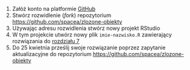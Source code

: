 1. Załóż konto na platformie [GitHub](https://github.com/join)
1. Stwórz rozwidlenie (*fork*) repozytorium https://github.com/spacea/zlozone-obiekty
1. Używając adresu rozwidlenia stwórz nowy projekt RStudio
1. W tym projekcie utwórz nowy plik `imie-nazwisko.R` zawierający rozwiązania do [rozdziału 7](https://nowosad.github.io/elp/zlozone-obiekty.html)
1. Do 25 kwietnia prześlij swoje rozwiązanie poprzez zapytanie aktualizacyjne do repozytorium https://github.com/spacea/zlozone-obiekty